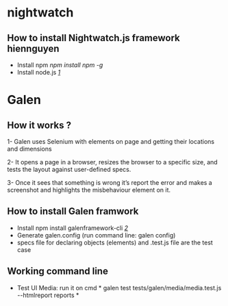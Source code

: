 # **nightwatch**
## How to install Nightwatch.js framework hiennguyen
- Install npm *npm install npm -g*
- Install node.js *[1]*

# **Galen**
## How it works ?
1- Galen uses Selenium with elements on page and getting their locations and dimensions

2- It opens a page in a browser, resizes the browser to a specific size, and tests the layout against user-defined specs.

3- Once it sees that something is wrong it’s report the error and makes a screenshot and highlights the misbehaviour element on it.
## How to install Galen framwork
 - Install npm install galenframework-cli *[2]*
 - Generate galen.config (run command line: galen config)
 - specs file for declaring objects (elements) and .test.js file are the test case

## Working command line
 - Test UI Media: run it on cmd * galen test tests/galen/media/media.test.js --htmlreport reports *

[1]: https://nodejs.org/en/download/current/
[2]: http://galenframework.com/docs/getting-started-install-galen/

